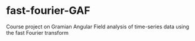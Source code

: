 # fast-fourier-GAF
Course project on Gramian Angular Field analysis of time-series data using the fast Fourier transform

